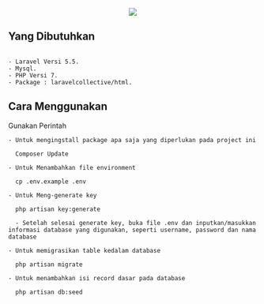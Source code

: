 <p align="center"><img src="https://laravel.com/assets/img/components/logo-laravel.svg"></p>

## Yang Dibutuhkan

```

- Laravel Versi 5.5.
- Mysql.
- PHP Versi 7.
- Package : laravelcollective/html.

```

## Cara Menggunakan

  Gunakan Perintah
  
    - Untuk mengingstall package apa saja yang diperlukan pada project ini
  ```
    Composer Update
  ```
    - Untuk Menambahkan file environment
  ```
    cp .env.example .env
  ```
    - Untuk Meng-generate key
  ```
    php artisan key:generate
  ```
  ```
    - Setelah selesai generate key, buka file .env dan inputkan/masukkan informasi database yang digunakan, seperti username, password dan nama database
  ```
    - Untuk memigrasikan table kedalam database
  ```
    php artisan migrate
  ```
    - Untuk menambahkan isi record dasar pada database
  ```
    php artisan db:seed
  ```
